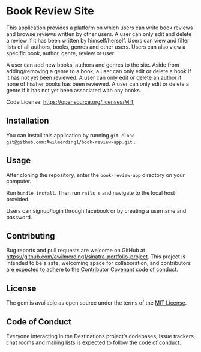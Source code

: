 # Book Review Site


This application provides a platform on which users can write book reviews and browse reviews written by other users. A user can only edit and delete a review if it has been written by himself/herself.  Users can view and filter lists of all authors, books, genres and other users. Users can also view a specific book, author, genre, review or user.

A user can add new books, authors and genres to the site. Aside from adding/removing a genre to a book, a user can only edit or delete a book if it has not yet been reviewed. A user can only edit or delete an author if none of his/her books has been reviewed.  A user can only edit or delete a genre if it has not yet been associated with any books.

Code License: https://opensource.org/licenses/MIT

## Installation

You can install this application by running `git clone git@github.com:Awilmerding1/book-review-app.git` .

## Usage

After cloning the repository, enter the `book-review-app` directory on your computer.

Run `bundle install`. Then run `rails s` and navigate to the local host provided.

Users can signup/login through facebook or by creating a username and password. 

## Contributing

Bug reports and pull requests are welcome on GitHub at https://github.com/awilmerding1/sinatra-portfolio-project. This project is intended to be a safe, welcoming space for collaboration, and contributors are expected to adhere to the [Contributor Covenant](http://contributor-covenant.org) code of conduct.

## License

The gem is available as open source under the terms of the [MIT License](https://opensource.org/licenses/MIT).

## Code of Conduct

Everyone interacting in the Destinations project’s codebases, issue trackers, chat rooms and mailing lists is expected to follow the [code of conduct](https://github.com/awilmerding1/awilmerding-cli-app/blob/master/CODE_OF_CONDUCT.md).
